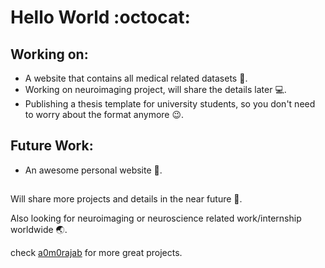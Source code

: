 # Hello World :octocat:

## Working on:
* A website that contains all medical related datasets :page_with_curl:.
* Working on neuroimaging project, will share the details later :computer:.
* Publishing a thesis template for university students, so you don't need to worry about the format anymore :wink:.

## Future Work:
* An awesome personal website :memo:.

## 
Will share more projects and details in the near future :dancer:.

Also looking for neuroimaging or neuroscience related work/internship worldwide :earth_asia:.

check [a0m0rajab](https://github.com/a0m0rajab) for more great projects.
